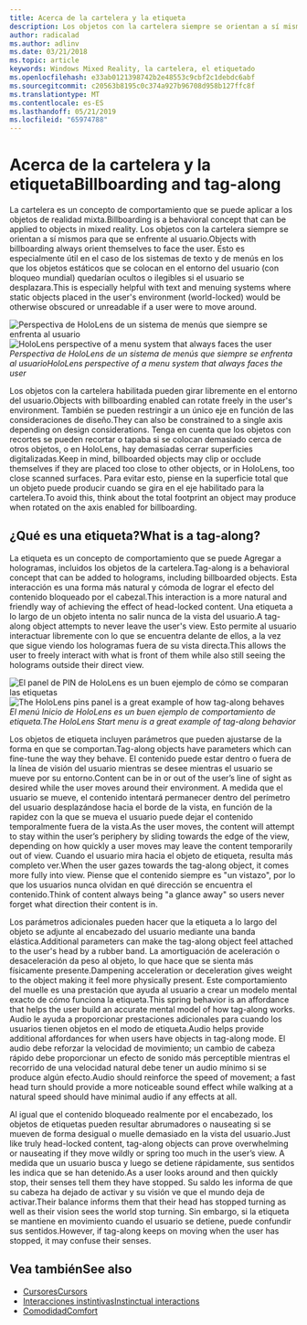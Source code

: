 ```yaml
---
title: Acerca de la cartelera y la etiqueta
description: Los objetos con la cartelera siempre se orientan a sí mismos para que se enfrente al usuario.
author: radicalad
ms.author: adlinv
ms.date: 03/21/2018
ms.topic: article
keywords: Windows Mixed Reality, la cartelera, el etiquetado
ms.openlocfilehash: e33ab0121398742b2e48553c9cbf2c1debdc6abf
ms.sourcegitcommit: c20563b8195c0c374a927b96708d958b127ffc8f
ms.translationtype: MT
ms.contentlocale: es-ES
ms.lasthandoff: 05/21/2019
ms.locfileid: "65974788"
---
```

# <a name="billboarding-and-tag-along"></a><span data-ttu-id="f8ca5-104">Acerca de la cartelera y la etiqueta</span><span class="sxs-lookup"><span data-stu-id="f8ca5-104">Billboarding and tag-along</span></span>

<span data-ttu-id="f8ca5-105">La cartelera es un concepto de comportamiento que se puede aplicar a los objetos de realidad mixta.</span><span class="sxs-lookup"><span data-stu-id="f8ca5-105">Billboarding is a behavioral concept that can be applied to objects in mixed reality.</span></span> <span data-ttu-id="f8ca5-106">Los objetos con la cartelera siempre se orientan a sí mismos para que se enfrente al usuario.</span><span class="sxs-lookup"><span data-stu-id="f8ca5-106">Objects with billboarding always orient themselves to face the user.</span></span> <span data-ttu-id="f8ca5-107">Esto es especialmente útil en el caso de los sistemas de texto y de menús en los que los objetos estáticos que se colocan en el entorno del usuario (con bloqueo mundial) quedarían ocultos o ilegibles si el usuario se desplazara.</span><span class="sxs-lookup"><span data-stu-id="f8ca5-107">This is especially helpful with text and menuing systems where static objects placed in the user's environment (world-locked) would be otherwise obscured or unreadable if a user were to move around.</span></span>

<span data-ttu-id="f8ca5-108">![Perspectiva de HoloLens de un sistema de menús que siempre se enfrenta al usuario](images/billboarding-fragments.gif)</span><span class="sxs-lookup"><span data-stu-id="f8ca5-108">![HoloLens perspective of a menu system that always faces the user](images/billboarding-fragments.gif)</span></span><br>
<span data-ttu-id="f8ca5-109">*Perspectiva de HoloLens de un sistema de menús que siempre se enfrenta al usuario*</span><span class="sxs-lookup"><span data-stu-id="f8ca5-109">*HoloLens perspective of a menu system that always faces the user*</span></span>

<span data-ttu-id="f8ca5-110">Los objetos con la cartelera habilitada pueden girar libremente en el entorno del usuario.</span><span class="sxs-lookup"><span data-stu-id="f8ca5-110">Objects with billboarding enabled can rotate freely in the user's environment.</span></span> <span data-ttu-id="f8ca5-111">También se pueden restringir a un único eje en función de las consideraciones de diseño.</span><span class="sxs-lookup"><span data-stu-id="f8ca5-111">They can also be constrained to a single axis depending on design considerations.</span></span> <span data-ttu-id="f8ca5-112">Tenga en cuenta que los objetos con recortes se pueden recortar o tapaba si se colocan demasiado cerca de otros objetos, o en HoloLens, hay demasiadas cerrar superficies digitalizadas.</span><span class="sxs-lookup"><span data-stu-id="f8ca5-112">Keep in mind, billboarded objects may clip or occlude themselves if they are placed too close to other objects, or in HoloLens, too close scanned surfaces.</span></span> <span data-ttu-id="f8ca5-113">Para evitar esto, piense en la superficie total que un objeto puede producir cuando se gira en el eje habilitado para la cartelera.</span><span class="sxs-lookup"><span data-stu-id="f8ca5-113">To avoid this, think about the total footprint an object may produce when rotated on the axis enabled for billboarding.</span></span>

## <a name="what-is-a-tag-along"></a><span data-ttu-id="f8ca5-114">¿Qué es una etiqueta?</span><span class="sxs-lookup"><span data-stu-id="f8ca5-114">What is a tag-along?</span></span>

<span data-ttu-id="f8ca5-115">La etiqueta es un concepto de comportamiento que se puede Agregar a hologramas, incluidos los objetos de la cartelera.</span><span class="sxs-lookup"><span data-stu-id="f8ca5-115">Tag-along is a behavioral concept that can be added to holograms, including billboarded objects.</span></span> <span data-ttu-id="f8ca5-116">Esta interacción es una forma más natural y cómoda de lograr el efecto del contenido bloqueado por el cabezal.</span><span class="sxs-lookup"><span data-stu-id="f8ca5-116">This interaction is a more natural and friendly way of achieving the effect of head-locked content.</span></span> <span data-ttu-id="f8ca5-117">Una etiqueta a lo largo de un objeto intenta no salir nunca de la vista del usuario.</span><span class="sxs-lookup"><span data-stu-id="f8ca5-117">A tag-along object attempts to never leave the user's view.</span></span> <span data-ttu-id="f8ca5-118">Esto permite al usuario interactuar libremente con lo que se encuentra delante de ellos, a la vez que sigue viendo los hologramas fuera de su vista directa.</span><span class="sxs-lookup"><span data-stu-id="f8ca5-118">This allows the user to freely interact with what is front of them while also still seeing the holograms outside their direct view.</span></span>

<span data-ttu-id="f8ca5-119">![El panel de PIN de HoloLens es un buen ejemplo de cómo se comparan las etiquetas](images/tagalong-1000px.jpg)</span><span class="sxs-lookup"><span data-stu-id="f8ca5-119">![The HoloLens pins panel is a great example of how tag-along behaves](images/tagalong-1000px.jpg)</span></span><br>
<span data-ttu-id="f8ca5-120">*El menú Inicio de HoloLens es un buen ejemplo de comportamiento de etiqueta.*</span><span class="sxs-lookup"><span data-stu-id="f8ca5-120">*The HoloLens Start menu is a great example of tag-along behavior*</span></span>

<span data-ttu-id="f8ca5-121">Los objetos de etiqueta incluyen parámetros que pueden ajustarse de la forma en que se comportan.</span><span class="sxs-lookup"><span data-stu-id="f8ca5-121">Tag-along objects have parameters which can fine-tune the way they behave.</span></span> <span data-ttu-id="f8ca5-122">El contenido puede estar dentro o fuera de la línea de visión del usuario mientras se desee mientras el usuario se mueve por su entorno.</span><span class="sxs-lookup"><span data-stu-id="f8ca5-122">Content can be in or out of the user’s line of sight as desired while the user moves around their environment.</span></span> <span data-ttu-id="f8ca5-123">A medida que el usuario se mueve, el contenido intentará permanecer dentro del perímetro del usuario desplazándose hacia el borde de la vista, en función de la rapidez con la que se mueva el usuario puede dejar el contenido temporalmente fuera de la vista.</span><span class="sxs-lookup"><span data-stu-id="f8ca5-123">As the user moves, the content will attempt to stay within the user’s periphery by sliding towards the edge of the view, depending on how quickly a user moves may leave the content temporarily out of view.</span></span> <span data-ttu-id="f8ca5-124">Cuando el usuario mira hacia el objeto de etiqueta, resulta más completo ver.</span><span class="sxs-lookup"><span data-stu-id="f8ca5-124">When the user gazes towards the tag-along object, it comes more fully into view.</span></span> <span data-ttu-id="f8ca5-125">Piense que el contenido siempre es "un vistazo", por lo que los usuarios nunca olvidan en qué dirección se encuentra el contenido.</span><span class="sxs-lookup"><span data-stu-id="f8ca5-125">Think of content always being "a glance away" so users never forget what direction their content is in.</span></span>

<span data-ttu-id="f8ca5-126">Los parámetros adicionales pueden hacer que la etiqueta a lo largo del objeto se adjunte al encabezado del usuario mediante una banda elástica.</span><span class="sxs-lookup"><span data-stu-id="f8ca5-126">Additional parameters can make the tag-along object feel attached to the user's head by a rubber band.</span></span> <span data-ttu-id="f8ca5-127">La amortiguación de aceleración o desaceleración da peso al objeto, lo que hace que se sienta más físicamente presente.</span><span class="sxs-lookup"><span data-stu-id="f8ca5-127">Dampening acceleration or deceleration gives weight to the object making it feel more physically present.</span></span> <span data-ttu-id="f8ca5-128">Este comportamiento del muelle es una prestación que ayuda al usuario a crear un modelo mental exacto de cómo funciona la etiqueta.</span><span class="sxs-lookup"><span data-stu-id="f8ca5-128">This spring behavior is an affordance that helps the user build an accurate mental model of how tag-along works.</span></span> <span data-ttu-id="f8ca5-129">Audio le ayuda a proporcionar prestaciones adicionales para cuando los usuarios tienen objetos en el modo de etiqueta.</span><span class="sxs-lookup"><span data-stu-id="f8ca5-129">Audio helps provide additional affordances for when users have objects in tag-along mode.</span></span> <span data-ttu-id="f8ca5-130">El audio debe reforzar la velocidad de movimiento; un cambio de cabeza rápido debe proporcionar un efecto de sonido más perceptible mientras el recorrido de una velocidad natural debe tener un audio mínimo si se produce algún efecto.</span><span class="sxs-lookup"><span data-stu-id="f8ca5-130">Audio should reinforce the speed of movement; a fast head turn should provide a more noticeable sound effect while walking at a natural speed should have minimal audio if any effects at all.</span></span>

<span data-ttu-id="f8ca5-131">Al igual que el contenido bloqueado realmente por el encabezado, los objetos de etiquetas pueden resultar abrumadores o nauseating si se mueven de forma desigual o muelle demasiado en la vista del usuario.</span><span class="sxs-lookup"><span data-stu-id="f8ca5-131">Just like truly head-locked content, tag-along objects can prove overwhelming or nauseating if they move wildly or spring too much in the user’s view.</span></span> <span data-ttu-id="f8ca5-132">A medida que un usuario busca y luego se detiene rápidamente, sus sentidos les indica que se han detenido.</span><span class="sxs-lookup"><span data-stu-id="f8ca5-132">As a user looks around and then quickly stop, their senses tell them they have stopped.</span></span> <span data-ttu-id="f8ca5-133">Su saldo les informa de que su cabeza ha dejado de activar y su visión ve que el mundo deja de activar.</span><span class="sxs-lookup"><span data-stu-id="f8ca5-133">Their balance informs them that their head has stopped turning as well as their vision sees the world stop turning.</span></span> <span data-ttu-id="f8ca5-134">Sin embargo, si la etiqueta se mantiene en movimiento cuando el usuario se detiene, puede confundir sus sentidos.</span><span class="sxs-lookup"><span data-stu-id="f8ca5-134">However, if tag-along keeps on moving when the user has stopped, it may confuse their senses.</span></span>

## <a name="see-also"></a><span data-ttu-id="f8ca5-135">Vea también</span><span class="sxs-lookup"><span data-stu-id="f8ca5-135">See also</span></span>
* [<span data-ttu-id="f8ca5-136">Cursores</span><span class="sxs-lookup"><span data-stu-id="f8ca5-136">Cursors</span></span>](cursors.md)
* [<span data-ttu-id="f8ca5-137">Interacciones instintivas</span><span class="sxs-lookup"><span data-stu-id="f8ca5-137">Instinctual interactions</span></span>](interaction-fundamentals.md)
* [<span data-ttu-id="f8ca5-138">Comodidad</span><span class="sxs-lookup"><span data-stu-id="f8ca5-138">Comfort</span></span>](comfort.md)
